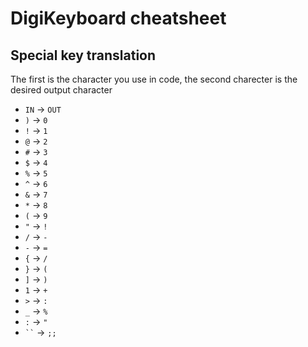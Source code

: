 # DigiKeyboard cheatsheet
## Special key translation
The first is the character you use in code, the second charecter is the desired output character
- `IN` -> `OUT`
- `)` -> `0`
- `!` -> `1`
- `@` -> `2`
- `#` -> `3`
- `$` -> `4`
- `%` -> `5`
- `^` -> `6`
- `&` -> `7`
- `*` -> `8`
- `(` -> `9`
- `"` -> `!`
- `/` -> `-`
- `-` -> `=`
- `{` -> `/`
- `}` -> `(`
- `]` -> `)`
- `1` -> `+`
- `>` -> `:`
- `_` -> `%`
- `:` -> `"`
- ` `` ` -> `;;`
